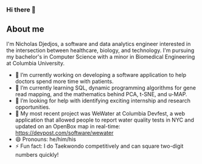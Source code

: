 ### Hi there 👋

## About me
<!--
**reformist/reformist** is a ✨ _special_ ✨ repository because its `README.md` (this file) appears on your GitHub profile.
-->
I'm Nicholas Djedjos, a software and data analytics engineer interested in the intersection between healthcare, biology, and technology. I'm pursuing my bachelor's in Computer Science with a minor in Biomedical Engineering at Columbia University.

- 🔭 I’m currently working on developing a software application to help doctors spend more time with patients.
- 🌱 I’m currently learning SQL, dynamic programming algorithms for gene read mapping, and the mathematics behind PCA, t-SNE, and u-MAP. 
- 🤔 I’m looking for help with identifying exciting internship and research opportunities.
- 💬 My most recent project was WeWater at Columbia Devfest, a web application that allowed people to report water quality tests in NYC and updated on an OpenBox map in real-time: https://devpost.com/software/wewater
- 😄 Pronouns: he/him/his
- ⚡ Fun fact: I do Taekwondo competitively and can square two-digit numbers quickly!

